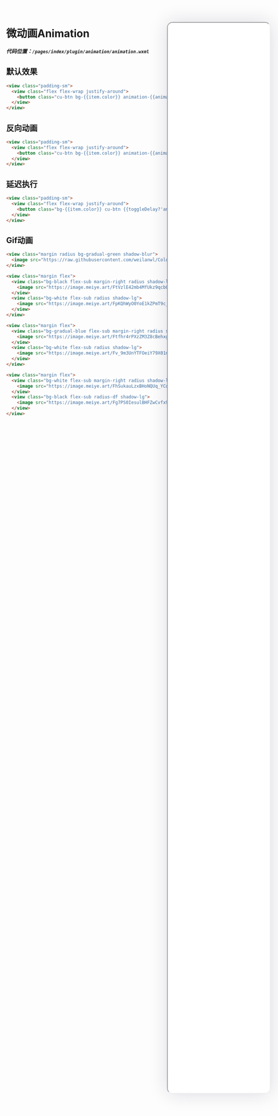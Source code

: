 <!--
 * @Descripttion: 
 * @version: V1.0
 * @Author: Xiaokang Lei
 * @email: lxk201808@163.com
 * @Date: 2022-12-02 17:57:27
 * @LastEditors: Xiaokang Lei
 * @LastEditTime: 2022-12-09 17:05:27
-->

<div class="minipre" style="width:18%; min-width:275px; height:90%; float:right; position:fixed; right:2.5%;top:2%;z-index:99;">
    <iframe src="./h5/index.html#/pages/index/plugin/animation/animation" width="100%" height="80%" style="border-radius:15px; box-shadow:0 0 50px 0px rgb(30 0 60 / 15%);"></iframe>
</div>

# 微动画Animation

***代码位置：`/pages/index/plugin/animation/animation.wxml`***

## 默认效果

```html
<view class="padding-sm">
  <view class="flex flex-wrap justify-around">
    <button class="cu-btn bg-{{item.color}} animation-{{animation==item.name?item.name:''}} margin-sm basis-sm shadow" bindtap="toggle" data-class="{{item.name}}" wx:for="{{list}}" wx:key="item">{{item.name}}</button>
  </view>
</view>
```

## 反向动画

```html
<view class="padding-sm">
  <view class="flex flex-wrap justify-around">
    <button class="cu-btn bg-{{item.color}} animation-{{animation==item.name+'s'?item.name:''}} animation-reverse margin-sm basis-sm shadow" bindtap="toggle" data-class="{{item.name+'s'}}" wx:for="{{list}}" wx:key="item">{{item.name}}</button>
  </view>
</view>
```

## 延迟执行

```html
<view class="padding-sm">
  <view class="flex flex-wrap justify-around">
    <button class="bg-{{item.color}} cu-btn {{toggleDelay?'animation-slide-bottom':''}} margin-sm basis-sm shadow" style="animation-delay: {{(index+1)*0.1}}s;" wx:for="{{list}}" wx:key="item">0.{{index+1}}s</button>
  </view>
</view>
```

## Gif动画

```html
<view class="margin radius bg-gradual-green shadow-blur">
  <image src="https://raw.githubusercontent.com/weilanwl/ColorUI/master/demo/images/wave.gif" mode="scaleToFill" class="gif-black response" style="height:100rpx"></image>
</view>

<view class="margin flex">
  <view class="bg-black flex-sub margin-right radius shadow-lg">
    <image src="https://image.meiye.art/FtVzlE42mb4MfUkz9qcbCKq8Qv_a?imageMogr2/thumbnail/450x/interlace/1" mode="aspectFit" class="gif-black response" style="height:240rpx"></image>
  </view>
  <view class="bg-white flex-sub radius shadow-lg">
    <image src="https://image.meiye.art/FpKQhWyO0YoE1kZPmT9c_m8C4vJZ" mode="aspectFit" class="gif-white response" style="height:240rpx"></image>
  </view>
</view>

<view class="margin flex">
  <view class="bg-gradual-blue flex-sub margin-right radius shadow-lg">
    <image src="https://image.meiye.art/Ftfhr4rPXzZM3Z8cBehxgQHH2Gj6?imageMogr2/thumbnail/450x/interlace/1" mode="aspectFit" class="gif-black response" style="height:240rpx"></image>
  </view>
  <view class="bg-white flex-sub radius shadow-lg">
    <image src="https://image.meiye.art/Fv_9m3UnYTFOeiY79X01nBupGyKx?imageMogr2/thumbnail/450x/interlace/1" mode="aspectFit" class="gif-white response" style="height:240rpx"></image>
  </view>
</view>

<view class="margin flex">
  <view class="bg-white flex-sub margin-right radius shadow-lg">
    <image src="https://image.meiye.art/FhSukauLzxBHoNQUq_YCqRN0CCKz?imageMogr2/thumbnail/450x/interlace/1" mode="aspectFit" class="gif-white response" style="height:240rpx"></image>
  </view>
  <view class="bg-black flex-sub radius-df shadow-lg">
    <image src="https://image.meiye.art/Fg7PS0IesulBHFZwCvfx9-pj6fgs?imageMogr2/thumbnail/450x/interlace/1" mode="aspectFit" class="gif-black response" style="height:240rpx"></image>
  </view>
</view>
```

<br>



